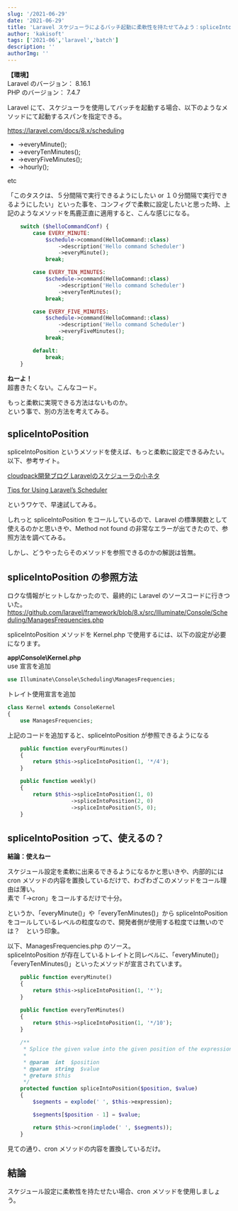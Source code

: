 ```yaml
---
slug: '/2021-06-29'
date: '2021-06-29'
title: 'Laravel スケジューラによるバッチ起動に柔軟性を持たせてみよう：spliceIntoPosition 編'
author: 'kakisoft'
tags: ['2021-06','laravel','batch']
description: ''
authorImg: ''
---
```


**【環境】**  
Laravel のバージョン： 8.16.1  
PHP のバージョン： 7.4.7  


Laravel にて、スケジューラを使用してバッチを起動する場合、以下のようなメソッドにて起動するスパンを指定できる。  

<https://laravel.com/docs/8.x/scheduling>  

 * ->everyMinute();
 * ->everyTenMinutes();
 * ->everyFiveMinutes();
 * ->hourly();

etc  

「このタスクは、５分間隔で実行できるようにしたい or １０分間隔で実行できるようにしたい」といった事を、コンフィグで柔軟に設定したいと思った時、上記のようなメソッドを馬鹿正直に適用すると、こんな感じになる。  

```php
    switch ($helloCommandConf) {
        case EVERY_MINUTE:
            $schedule->command(HelloCommand::class)
                ->description('Hello command Scheduler')
                ->everyMinute();
            break;

        case EVERY_TEN_MINUTES:
            $schedule->command(HelloCommand::class)
                ->description('Hello command Scheduler')
                ->everyTenMinutes();
            break;

        case EVERY_FIVE_MINUTES:
            $schedule->command(HelloCommand::class)
                ->description('Hello command Scheduler')
                ->everyFiveMinutes();
            break;

        default:
            break;
    }
```

**ねーよ！**  
超書きたくない。こんなコード。  

もっと柔軟に実現できる方法はないものか。  
という事で、別の方法を考えてみる。  

## spliceIntoPosition
spliceIntoPosition というメソッドを使えば、もっと柔軟に設定できるみたい。  
以下、参考サイト。

 [cloudpack開発ブログ Laravelのスケジューラの小ネタ](https://cloudpack.media/28450)  
 
[Tips for Using Laravel’s Scheduler](https://laravel-news.com/tips-for-using-laravels-scheduler)

というワケで、早速試してみる。  

しれっと spliceIntoPosition をコールしているので、Laravel の標準関数として使えるのかと思いきや、Method not found の非常なエラーが出てきたので、参照方法を調べてみる。  

しかし、どうやったらそのメソッドを参照できるのかの解説は皆無。  


## spliceIntoPosition の参照方法
ロクな情報がヒットしなかったので、最終的に Laravel のソースコードに行きついた。  
https://github.com/laravel/framework/blob/8.x/src/Illuminate/Console/Scheduling/ManagesFrequencies.php  

spliceIntoPosition メソッドを Kernel.php で使用するには、以下の設定が必要になります。  

**app\Console\Kernel.php**  
use 宣言を追加
```php
use Illuminate\Console\Scheduling\ManagesFrequencies;
```
トレイト使用宣言を追加
```php
class Kernel extends ConsoleKernel
{
    use ManagesFrequencies;
```
上記のコードを追加すると、spliceIntoPosition が参照できるようになる
```php
    public function everyFourMinutes()
    {
        return $this->spliceIntoPosition(1, '*/4');
    }

    public function weekly()
    {
        return $this->spliceIntoPosition(1, 0)
                    ->spliceIntoPosition(2, 0)
                    ->spliceIntoPosition(5, 0);
    }
```

## spliceIntoPosition って、使えるの？

**結論：使えねー**  

スケジュール設定を柔軟に出来るできるようになるかと思いきや、内部的には cron メソッドの内容を置換しているだけで、わざわざこのメソッドをコール理由は薄い。  
素で「->cron」をコールするだけで十分。  

というか、「everyMinute()」や「everyTenMinutes()」から spliceIntoPosition をコールしているレベルの粒度なので、開発者側が使用する粒度では無いのでは？　という印象。  

以下、ManagesFrequencies.php のソース。  
spliceIntoPosition が存在しているトレイトと同レベルに、「everyMinute()」「everyTenMinutes()」といったメソッドが宣言されています。  


```php
    public function everyMinute()
    {
        return $this->spliceIntoPosition(1, '*');
    }
```

```php
    public function everyTenMinutes()
    {
        return $this->spliceIntoPosition(1, '*/10');
    }
```
```php
    /**
     * Splice the given value into the given position of the expression.
     *
     * @param  int  $position
     * @param  string  $value
     * @return $this
     */
    protected function spliceIntoPosition($position, $value)
    {
        $segments = explode(' ', $this->expression);

        $segments[$position - 1] = $value;

        return $this->cron(implode(' ', $segments));
    }
```

見ての通り、cron メソッドの内容を置換しているだけ。  


## 結論
スケジュール設定に柔軟性を持たせたい場合、cron メソッドを使用しましょう。


